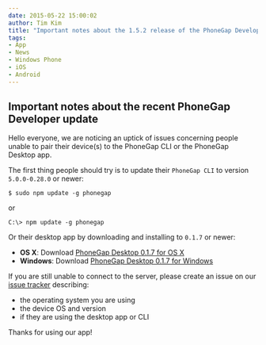 ```yaml
---
date: 2015-05-22 15:00:02
author: Tim Kim
title: "Important notes about the 1.5.2 release of the PhoneGap Developer App"
tags:
- App
- News
- Windows Phone
- iOS
- Android
---
```


## Important notes about the recent PhoneGap Developer update
Hello everyone, we are noticing an uptick of issues concerning people unable to pair their device(s) to the PhoneGap CLI or the PhoneGap Desktop app.

The first thing people should try is to update their `PhoneGap CLI` to version
`5.0.0-0.28.0` or newer:

    $ sudo npm update -g phonegap

or

    C:\> npm update -g phonegap

Or their desktop app by downloading and installing to `0.1.7` or newer:
- __OS X__: Download [PhoneGap Desktop 0.1.7 for OS X](https://github.com/phonegap/phonegap-app-desktop/releases/download/0.1.7/PhoneGapDesktop.dmg)
- __Windows__: Download [PhoneGap Desktop 0.1.7 for Windows](https://github.com/phonegap/phonegap-app-desktop/releases/download/0.1.7/PhoneGapSetup.exe)

If you are still unable to connect to the server, please create an issue on our [issue tracker][1]
describing:
- the operating system you are using
- the device OS and version
- if they are using the desktop app or CLI

Thanks for using our app!

[1]: https://github.com/phonegap/phonegap-app-developer/issues/
